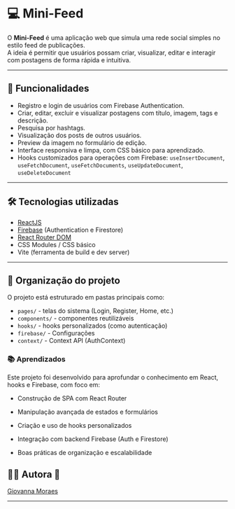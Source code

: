 # 💻 Mini-Feed

O **Mini-Feed** é uma aplicação web que simula uma rede social simples no estilo feed de publicações.  
A ideia é permitir que usuários possam criar, visualizar, editar e interagir com postagens de forma rápida e intuitiva.

---

## 🚀 Funcionalidades

- Registro e login de usuários com Firebase Authentication. 
- Criar, editar, excluir e visualizar postagens com título, imagem, tags e descrição. 
- Pesquisa por hashtags. 
- Visualização dos posts de outros usuários. 
- Preview da imagem no formulário de edição.  
- Interface responsiva e limpa, com CSS básico para aprendizado. 
- Hooks customizados para operações com Firebase: `useInsertDocument`, `useFetchDocument`, `useFetchDocuments`, `useUpdateDocument`, `useDeleteDocument`

---

## 🛠 Tecnologias utilizadas

- [ReactJS](https://reactjs.org/)  
- [Firebase](https://firebase.google.com/) (Authentication e Firestore)  
- [React Router DOM](https://reactrouter.com/en/main)  
- CSS Modules / CSS básico  
- Vite (ferramenta de build e dev server)

---

## 📁 Organização do projeto

O projeto está estruturado em pastas principais como:

- `pages/` - telas do sistema (Login, Register, Home, etc.)
- `components/` - componentes reutilizáveis
- `hooks/` - hooks personalizados (como autenticação)
- `firebase/` - Configurações 
- `context/` - Context API (AuthContext)




### 📚 Aprendizados

Este projeto foi desenvolvido para aprofundar o conhecimento em React, hooks e Firebase, com foco em:

- Construção de SPA com React Router

- Manipulação avançada de estados e formulários

- Criação e uso de hooks personalizados

- Integração com backend Firebase (Auth e Firestore)

- Boas práticas de organização e escalabilidade


## 👩‍💻 Autora 💜

[Giovanna Moraes](https://github.com/Gioomoraes)

---

